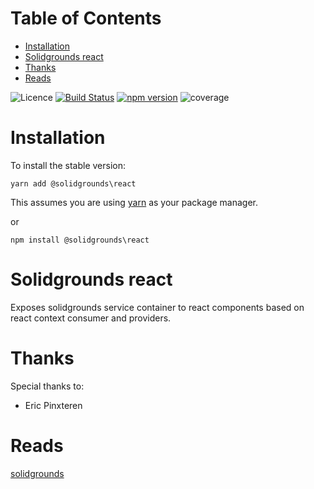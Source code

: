 # Table of Contents

- [Installation](#installation)
- [Solidgrounds react](#solidgrounds-react)
- [Thanks](#thanks)
- [Reads](#reads)

![Licence](https://img.shields.io/npm/l/solidgrounds-logger.svg) [![Build Status](https://travis-ci.org/epinxteren/solidgrounds-logger.svg?branch=master)](https://travis-ci.org/epinxteren/solidgrounds-logger) [![npm version](https://badge.fury.io/js/solidgrounds-logger.svg)](https://badge.fury.io/js/solidgrounds-logger) ![coverage](https://github.com/epinxteren/solidgrounds-logger/raw/master/docs/coverage.svg?sanitize=true)

# Installation

To install the stable version:

```
yarn add @solidgrounds\react
```

This assumes you are using [yarn](https://yarnpkg.com) as your package manager.

or

```
npm install @solidgrounds\react
```

# Solidgrounds react

Exposes solidgrounds service container to react components based on react context consumer and providers.

# Thanks

Special thanks to:

- Eric Pinxteren

# Reads

[solidgrounds](https://github.com/solidgrounds/solidgrounds)
